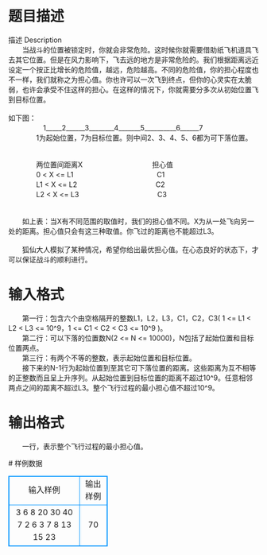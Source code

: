 # 

 
 # 题目描述 
<p>
描述 Description<br>　　当战斗的位置被锁定时，你就会非常危险。这时候你就需要借助纸飞机道具飞去其它位置。但是在风力影响下，飞去远的地方是非常危险的。我们根据距离远近设定一个按正比增长的危险值，越远，危险越高。不同的危险值，你的担心程度也不一样，我们就称之为担心值。你也许可以一次飞到终点，但你的心灵实在太脆弱，也许会承受不住这样的担心。在这样的情况下，你就需要分多次从初始位置飞到目标位置。<br><br>如下图：<br>　　　　　1_____2______3________4_______5__________6______7<br>　　　　1为起始位置，7为目标位置。则中间2、3、4、5、6都为可下落位置。<br><br><br>　　　　两位置间距离X　　　　　　　　　　担心值<br>　　　　0 < X <= L1　　　　　　　　　　　　C1<br>　　　　L1 < X <= L2　　　　　　　　　　　 C2<br>　　　　L2 < X <= L3　　　　　　　　　　 　C3<br><br><br>　　如上表：当X有不同范围的取值时，我们的担心值不同。X为从一处飞向另一处的距离。担心值只会有这三种取值。你飞过的距离也不能超过L3。<br><br>　　狐仙大人模拟了某种情况，希望你给出最优担心值。在心态良好的状态下，才可以保证战斗的顺利进行。<br></p> 

 
 # 输入格式 
<p>
　　第一行：包含六个由空格隔开的整数L1，L2，L3，C1，C2，C3( 1 <= L1 < L2 < L3 <= 10^9，1 <= C1 < C2 < C3 <= 10^9 )。<br>　　第二行：可以下落的位置数N(2 <= N <= 10000)，N包括了起始位置和目标位置两点。<br>　　第三行：有两个不等的整数，表示起始位置和目标位置。<br>　　接下来的N-1行为起始位置到至其它可下落位置的距离。这些距离为互不相等的正整数而且呈上升序列。从起始位置到目标位置的距离不超过10^9。任意相邻两点之间的距离不超过L3。整个飞行过程的最小担心值不超过10^9。<br></p> 

 
 # 输出格式 
<p>
　　一行，表示整个飞行过程的最小担心值。<br></p> 
# 样例数据
<style>
        table,table tr th, table tr td { border:1px solid #0094ff; }
        table { width: 200px; min-height: 25px; line-height: 25px; text-align: center; border-collapse: collapse;}   
    </style>
<table>
	<tr>
		<td>输入样例</td>
		<td>输出样例</td>
	</tr>
<tr><td>3 6 8 20 30 40
7
2 6
3
7
8
13
15
23
</td><td>70
</td></tr></table>
